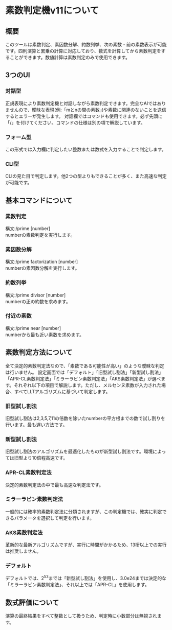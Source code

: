 # 素数判定機v11について
## 概要
このツールは素数判定、素因数分解、約数列挙、次の素数・前の素数表示が可能です。四則演算と累乗の計算に対応しており、数式を計算してから素数判定をすることができます。数値計算は素数判定のみで使用できます。
## 3つのUI
### 対話型
正規表現により素数判定機と対話しながら素数判定できます。完全なAIではありませんので、曖昧な表現(例:「mとnの間の素数」)や素数に関連のないことを送信するとエラーが発生します。
対話欄ではコマンドも使用できます。必ず先頭に「/」を付けてください。コマンドの仕様は別の項で解説しています。
### フォーム型
この形式では入力欄に判定したい整数または数式を入力することで判定します。
### CLI型
CLIの見た目で判定します。他2つの型よりもできることが多く、また高速な判定が可能です。
## 基本コマンドについて
### 素数判定
構文:/prime [number]  
numberの素数判定を実行します。
### 素因数分解
構文:/prime factorization [number]  
numberの素因数分解を実行します。
### 約数列挙
構文:/prime divisor [number]  
numberの正の約数を求めます。
### 付近の素数
構文:/prime near [number]  
numberから最も近い素数を求めます。
## 素数判定方法について
全て決定的素数判定法なので、「素数である可能性が高い」のような曖昧な判定は行いません。
設定画面では「デフォルト」「旧型試し割法」「新型試し割法」「APR-CL素数判定法」「ミラーラビン素数判定法」「AKS素数判定法」が選べます。それぞれ以下の項目で解説します。ただし、メルセンヌ素数が入力された場合、すべてLLTアルゴリズムに基づいて判定します。
### 旧型試し割法
旧型試し割法は2,3,5,7,11の倍数を除いたnumberの平方根までの数で試し割りを行います。最も遅い方法です。
### 新型試し割法
旧型試し割法のアルゴリズムを最適化したものが新型試し割法です。環境によっては旧型より10倍程高速です。
### APR-CL素数判定法
決定的素数判定法の中で最も高速な判定法です。
### ミラーラビン素数判定法
一般的には確率的素数判定法に分類されますが、この判定機では、確実に判定できるパラメータを選択して判定を行います。
### AKS素数判定法
革新的な最新アルゴリズムですが、実行に時間がかかるため、13桁以上での実行は推奨しません。
### デフォルト
デフォルトでは、$`2^{53}`$までは「新型試し割法」を使用し、3.0e24までは決定的な「ミラーラビン素数判定法」、それ以上では「APR-CL」を使用します。
## 数式評価について
演算の最終結果をすべて整数として扱うため、判定時に小数部分は無視されます。

